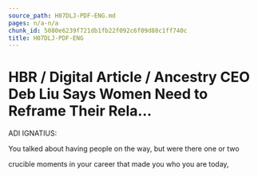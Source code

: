 ```yaml
---
source_path: H07DLJ-PDF-ENG.md
pages: n/a-n/a
chunk_id: 5080e6239f721db1fb22f092c6f09d88c1ff740c
title: H07DLJ-PDF-ENG
---
```

# HBR / Digital Article / Ancestry CEO Deb Liu Says Women Need to Reframe Their Rela…

ADI IGNATIUS:

You talked about having people on the way, but were there one or two

crucible moments in your career that made you who you are today,
